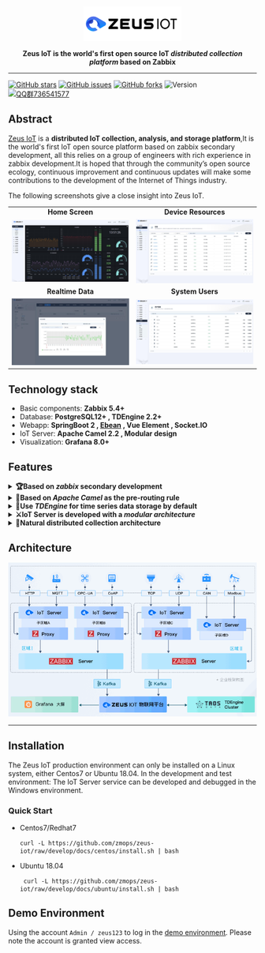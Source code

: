 <p align="center">
<img src="docs/images/zeus-iot-logo.png" alt="banner" width="200px">
</p>

<p align="center">
<b>Zeus IoT is the world's first open source IoT <i>distributed collection platform</i> based on Zabbix</b>
</p>

----

[![GitHub stars](https://img.shields.io/github/stars/zmops/zeus-iot.svg?label=Stars&logo=github)](https://github.com/zmops/zeus-iot)
[![GitHub issues](https://img.shields.io/github/issues/zmops/zeus-iot?label=Issuess&logo=github)](https://github.com/zmops/zeus-iot)
[![GitHub forks](https://img.shields.io/github/forks/zmops/zeus-iot?label=Forks&logo=github)](https://github.com/zmops/zeus-iot)
![Version](https://img.shields.io/badge/version-1.0.0--RELEASE-brightgreen)
[![QQ群736541577](https://img.shields.io/badge/QQ群-736541577-brightgreen)](https://qm.qq.com/cgi-bin/qm/qr?k=CcWBdkXjkgt99bBu5d_-1TeS36DhCkU4&jump_from=webapi)

## Abstract
[Zeus IoT](https://www.zmops.com/) is a **distributed IoT collection, analysis, and storage platform**,It is the world's first IoT open source platform based on zabbix secondary development, all this relies on a group of engineers with rich experience in zabbix development.It is hoped that through the community’s open source ecology, continuous improvement and continuous updates will make some contributions to the development of the Internet of Things industry.

The following screenshots give a close insight into Zeus IoT.
<table>
  <tr>
      <td width="50%" align="center"><b>Home Screen</b></td>
      <td width="50%" align="center"><b>Device Resources</b></td>
  </tr>
  <tr>
     <td><img src="docs/images/snapshot_1.jpg"/></td>
     <td><img src="docs/images/snapshot_3.jpg"/></td>
  </tr>
  <tr>
      <td width="50%" align="center"><b>Realtime Data</b></td>
      <td width="50%" align="center"><b>System Users</b></td>
  </tr>
  <tr>
     <td><img src="docs/images/snapshot_2.jpg"/></td>
     <td><img src="docs/images/snapshot_4.jpg"/></td>
  </tr>
</table>

## Technology stack
- Basic components: **Zabbix 5.4+**
- Database: **PostgreSQL12+ , TDEngine 2.2+**
- Webapp: **SpringBoot 2  ,  [Ebean](https://ebean.io/)  ,  Vue Element , Socket.IO**
- IoT Server: **Apache Camel 2.2 , Modular design**
- Visualization: **Grafana 8.0+**

## Features
<details>
  <summary><b>🏆Based on <i>zabbix</i> secondary development</b></summary>
  Based on the powerful <a href="http://www.zabbix.com">Zabbix</a> for interface secondary development, with industrial-grade stability and powerful performance.
</details>
<details>
  <summary><b>🥇Based on <i>Apache Camel</i> as the pre-routing rule</b></summary>
  Very powerful rule-based routing engine, supports 300+ module access, including IoT protocols, born for low code; one line of code can start the protocol service interface.
</details>
<details>
  <summary><b>🥉Use <i>TDEngine</i> for time series data storage by default</b></summary>
  <a href="https://www.taosdata.com/">TDEngine</a> is an ultra-high performance distributed database designed and optimized for time series data.
</details>
<details>
  <summary><b>⚔️IoT Server is developed with a <i>modular architecture</i></b></summary>
  IoT Server adopts the <a href="https://github.com/apache/skywalking">Skywalking</a> modular architecture design, which can dynamically configure and enable modules, which is very easy to expand; at the same time, combined with the multi-point collection of Zabbix Proxy, a modular cluster can be implemented well.
</details>
<details>
  <summary><b>🏹Natural distributed collection architecture</b></summary>
  Thanks to Zabbix's excellent architecture design, it has natural distributed collection capabilities, can be well horizontally expanded, and has the ability to cross-region and cross-network collection
</details>

## Architecture

![Architecture](docs/images/arch.gif)

---

## Installation
The Zeus IoT production environment can only be installed on a Linux system, either Centos7 or Ubuntu 18.04. In the development and test environment: The IoT Server service can be developed and debugged in the Windows environment.

### Quick Start
- Centos7/Redhat7

  ```shell
  curl -L https://github.com/zmops/zeus-iot/raw/develop/docs/centos/install.sh | bash
  ```

- Ubuntu 18.04

  ```shell
   curl -L https://github.com/zmops/zeus-iot/raw/develop/docs/ubuntu/install.sh | bash
  ```

## Demo Environment

Using the account `Admin / zeus123` to log in the [demo environment](https://zeusdemo.zmops.cn/). Please note the account is granted view access. 